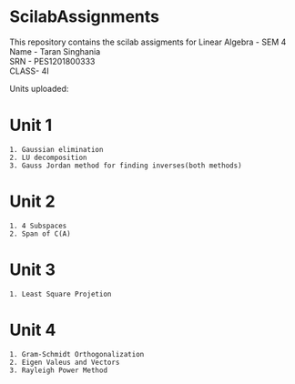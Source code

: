 # ScilabAssignments
This repository contains the scilab assigments for Linear Algebra - SEM 4\
Name - Taran Singhania\
SRN  - PES1201800333\
CLASS- 4I

Units uploaded:
# Unit 1
```
1. Gaussian elimination
2. LU decomposition
3. Gauss Jordan method for finding inverses(both methods)
```

# Unit 2
```
1. 4 Subspaces
2. Span of C(A)
```

# Unit 3
```
1. Least Square Projetion
```

# Unit 4
```
1. Gram-Schmidt Orthogonalization
2. Eigen Valeus and Vectors
3. Rayleigh Power Method
